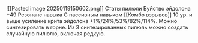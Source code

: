 ![[Pasted image 20250119150602.png]]
Статы пилюли
Буйство эйдолона +49
Резонанс навыка
С пассивным навыком [[Комбо взрывов]] 10 ур. и выше усиление крита эйдолона +1%/24%/53%/82%/114%.
Можно синтезировать в горне.
Из 3 синтезированных пилюль можно создать случайную пилюлю, включая редкую.